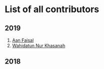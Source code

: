 # List of all contributors

## 2019

1. [Aan Faisal](https://github.com/aanfaisal)
2. [Wahidatun Nur Khasanah](https://github.com/ummuhafshah)


## 2018
